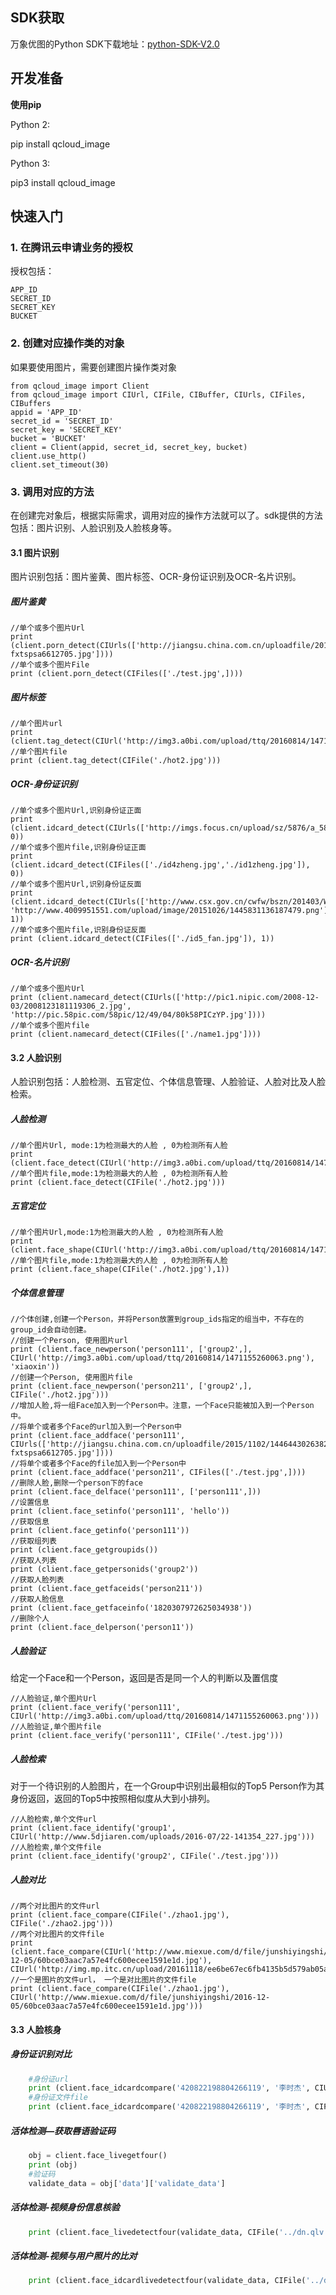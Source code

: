 ## SDK获取

万象优图的Python SDK下载地址：[python-SDK-V2.0](https://github.com/tencentyun/image-python-sdk-v2.0)

## 开发准备

**使用pip**

Python 2:

pip install qcloud_image

Python 3:

pip3 install qcloud_image

## 快速入门

### 1. 在腾讯云申请业务的授权

授权包括：

```
APP_ID 
SECRET_ID
SECRET_KEY
BUCKET
```

### 2. 创建对应操作类的对象

如果要使用图片，需要创建图片操作类对象

```
from qcloud_image import Client
from qcloud_image import CIUrl, CIFile, CIBuffer, CIUrls, CIFiles, CIBuffers
appid = 'APP_ID'
secret_id = 'SECRET_ID'
secret_key = 'SECRET_KEY'
bucket = 'BUCKET'
client = Client(appid, secret_id, secret_key, bucket)
client.use_http()
client.set_timeout(30)
```

### 3. 调用对应的方法

在创建完对象后，根据实际需求，调用对应的操作方法就可以了。sdk提供的方法包括：图片识别、人脸识别及人脸核身等。

#### 3.1 图片识别

图片识别包括：图片鉴黄、图片标签、OCR-身份证识别及OCR-名片识别。

##### 图片鉴黄

```
//单个或多个图片Url
print (client.porn_detect(CIUrls(['http://jiangsu.china.com.cn/uploadfile/2015/1102/1446443026382534.jpg','http://n.sinaimg.cn/fashion/transform/20160704/flgG-fxtspsa6612705.jpg'])))
//单个或多个图片File
print (client.porn_detect(CIFiles(['./test.jpg',])))
```

##### 图片标签

```
//单个图片url
print (client.tag_detect(CIUrl('http://img3.a0bi.com/upload/ttq/20160814/1471155260063.png')))
//单个图片file
print (client.tag_detect(CIFile('./hot2.jpg')))
```

##### OCR-身份证识别

```
//单个或多个图片Url,识别身份证正面
print (client.idcard_detect(CIUrls(['http://imgs.focus.cn/upload/sz/5876/a_58758051.jpg']), 0))
//单个或多个图片file,识别身份证正面
print (client.idcard_detect(CIFiles(['./id4zheng.jpg','./id1zheng.jpg']), 0))
//单个或多个图片Url,识别身份证反面
print (client.idcard_detect(CIUrls(['http://www.csx.gov.cn/cwfw/bszn/201403/W020121030349825312574.jpg', 'http://www.4009951551.com/upload/image/20151026/1445831136187479.png']), 1))
//单个或多个图片file,识别身份证反面
print (client.idcard_detect(CIFiles(['./id5_fan.jpg']), 1))
```

##### OCR-名片识别

```
//单个或多个图片Url
print (client.namecard_detect(CIUrls(['http://pic1.nipic.com/2008-12-03/2008123181119306_2.jpg', 'http://pic.58pic.com/58pic/12/49/04/80k58PICzYP.jpg'])))
//单个或多个图片file
print (client.namecard_detect(CIFiles(['./name1.jpg'])))
```

#### 3.2 人脸识别

人脸识别包括：人脸检测、五官定位、个体信息管理、人脸验证、人脸对比及人脸检索。

##### 人脸检测

```
//单个图片Url, mode:1为检测最大的人脸 , 0为检测所有人脸
print (client.face_detect(CIUrl('http://img3.a0bi.com/upload/ttq/20160814/1471155260063.png')))
//单个图片file,mode:1为检测最大的人脸 , 0为检测所有人脸
print (client.face_detect(CIFile('./hot2.jpg')))
```

##### 五官定位

```
//单个图片Url,mode:1为检测最大的人脸 , 0为检测所有人脸
print (client.face_shape(CIUrl('http://img3.a0bi.com/upload/ttq/20160814/1471155260063.png'),1))
//单个图片file,mode:1为检测最大的人脸 , 0为检测所有人脸
print (client.face_shape(CIFile('./hot2.jpg'),1))
```

##### 个体信息管理

```
//个体创建,创建一个Person，并将Person放置到group_ids指定的组当中，不存在的group_id会自动创建。
//创建一个Person, 使用图片url
print (client.face_newperson('person111', ['group2',], CIUrl('http://img3.a0bi.com/upload/ttq/20160814/1471155260063.png'), 'xiaoxin'))
//创建一个Person, 使用图片file
print (client.face_newperson('person211', ['group2',], CIFile('./hot2.jpg')))
//增加人脸,将一组Face加入到一个Person中。注意，一个Face只能被加入到一个Person中。 
//将单个或者多个Face的url加入到一个Person中
print (client.face_addface('person111', CIUrls(['http://jiangsu.china.com.cn/uploadfile/2015/1102/1446443026382534.jpg','http://n.sinaimg.cn/fashion/transform/20160704/flgG-fxtspsa6612705.jpg'])))
//将单个或者多个Face的file加入到一个Person中
print (client.face_addface('person211', CIFiles(['./test.jpg',])))
//删除人脸,删除一个person下的face
print (client.face_delface('person111', ['person111',]))
//设置信息
print (client.face_setinfo('person111', 'hello'))
//获取信息
print (client.face_getinfo('person111'))
//获取组列表
print (client.face_getgroupids())
//获取人列表
print (client.face_getpersonids('group2'))
//获取人脸列表
print (client.face_getfaceids('person211'))
//获取人脸信息
print (client.face_getfaceinfo('1820307972625034938'))
//删除个人
print (client.face_delperson('person11'))
```

##### 人脸验证

给定一个Face和一个Person，返回是否是同一个人的判断以及置信度

```
//人脸验证,单个图片Url
print (client.face_verify('person111', CIUrl('http://img3.a0bi.com/upload/ttq/20160814/1471155260063.png')))
//人脸验证,单个图片file
print (client.face_verify('person111', CIFile('./test.jpg')))
```

##### 人脸检索

对于一个待识别的人脸图片，在一个Group中识别出最相似的Top5 Person作为其身份返回，返回的Top5中按照相似度从大到小排列。

```
//人脸检索,单个文件url
print (client.face_identify('group1', CIUrl('http://www.5djiaren.com/uploads/2016-07/22-141354_227.jpg')))
//人脸检索,单个文件file
print (client.face_identify('group2', CIFile('./test.jpg')))
```

##### 人脸对比

```
//两个对比图片的文件url
print (client.face_compare(CIFile('./zhao1.jpg'), CIFile('./zhao2.jpg')))
//两个对比图片的文件file
print (client.face_compare(CIUrl('http://www.miexue.com/d/file/junshiyingshi/2016-12-05/60bce03aac7a57e4fc600ecee1591e1d.jpg'), CIUrl('http://img.mp.itc.cn/upload/20161118/ee6be67ec6fb4135b5d579ab05acd715_th.jpg')))
//一个是图片的文件url， 一个是对比图片的文件file
print (client.face_compare(CIFile('./zhao1.jpg'), CIUrl('http://www.miexue.com/d/file/junshiyingshi/2016-12-05/60bce03aac7a57e4fc600ecee1591e1d.jpg')))
```

#### 3.3 人脸核身   

##### 身份证识别对比

```python
	#身份证url
	print (client.face_idcardcompare('420822198804266119', '李时杰', CIUrl('http://docs.ebdoor.com/Image/CompanyCertificate/1/16844.jpg')))
	#身份证文件file
	print (client.face_idcardcompare('420822198804266119', '李时杰', CIFile('./id4_zheng.jpg')))
```

##### 活体检测—获取唇语验证码

```python
	obj = client.face_livegetfour()
	print (obj)
	#验证码
	validate_data = obj['data']['validate_data']
```

##### 活体检测-视频身份信息核验

```python	
	print (client.face_livedetectfour(validate_data, CIFile('../dn.qlv'), False, CIFile('../wxb.jpg')))
```

##### 活体检测-视频与用户照片的比对	

```python	
	print (client.face_idcardlivedetectfour(validate_data, CIFile('../dnn.qlv'), '330782198802084329', '李时杰'))
```


